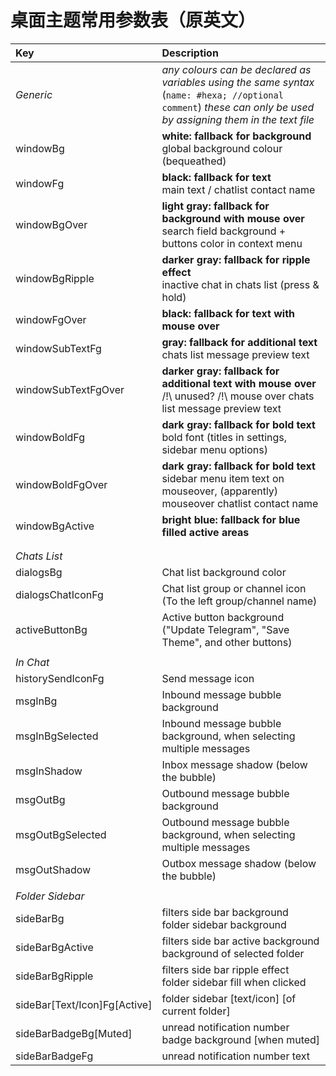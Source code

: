 # 桌面主题常用参数表（原英文）

| Key                          | Description                                                  |
| :--------------------------- | :----------------------------------------------------------- |
| _Generic_                    | _any colours can be declared as variables using the same syntax_ (`name: #hexa; //optional comment`) _these can only be used by assigning them in the text file_ |
| windowBg                     | **white: fallback for background**<br />global background colour (bequeathed) |
| windowFg                     | **black: fallback for text**<br />main text / chatlist contact name |
| windowBgOver                 | **light gray: fallback for background with mouse over**<br />search field background + buttons color in context menu |
| windowBgRipple               | **darker gray: fallback for ripple effect**<br />inactive chat in chats list (press & hold) |
| windowFgOver                 | **black: fallback for text with mouse over**<br />           |
| windowSubTextFg              | **gray: fallback for additional text**<br />chats list message preview text |
| windowSubTextFgOver          | **darker gray: fallback for additional text with mouse over**<br />/!\ unused? /!\ mouse over chats list message preview text |
| windowBoldFg                 | **dark gray: fallback for bold text**<br />bold font (titles in settings, sidebar menu options) |
| windowBoldFgOver             | **dark gray: fallback for bold text**<br />sidebar menu item text on mouseover, (apparently) mouseover chatlist contact name |
| windowBgActive               | **bright blue: fallback for blue filled active areas**<br /> |
|                              |                                                              |
|                              |                                                              |
| _Chats List_                 |                                                              |
| dialogsBg                    | Chat list background color                                   |
| dialogsChatIconFg            | Chat list group or channel icon (To the left group/channel name) |
| activeButtonBg               | Active button background ("Update Telegram", "Save Theme", and other buttons) |
|                              |                                                              |
| _In Chat_                    |                                                              |
| historySendIconFg            | Send message icon                                            |
| msgInBg                      | Inbound message bubble background                            |
| msgInBgSelected              | Inbound message bubble background, when selecting multiple messages |
| msgInShadow                  | Inbox message shadow (below the bubble)                      |
| msgOutBg                     | Outbound message bubble background                           |
| msgOutBgSelected             | Outbound message bubble background, when selecting multiple messages |
| msgOutShadow                 | Outbox message shadow (below the bubble)                     |
|                              |                                                              |
| _Folder Sidebar_             |                                                              |
| sideBarBg                    | filters side bar background<br />folder sidebar background   |
| sideBarBgActive              | filters side bar active background<br />background of selected folder |
| sideBarBgRipple              | filters side bar ripple effect<br />folder sidebar fill when clicked |
| sideBar[Text/Icon]Fg[Active] | folder sidebar [text/icon] [of current folder]               |
| sideBarBadgeBg[Muted]        | unread notification number badge background [when muted]     |
| sideBarBadgeFg               | unread notification number text                              |

